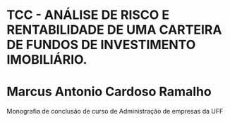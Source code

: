 # TCC - ANÁLISE DE RISCO E RENTABILIDADE DE UMA CARTEIRA DE FUNDOS DE INVESTIMENTO IMOBILIÁRIO.
# Marcus Antonio Cardoso Ramalho
Monografia de conclusão de curso de Administração de empresas da UFF

